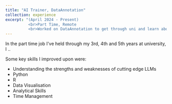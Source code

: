 ```yaml
---
title: "AI Trainer, DataAnnotation"
collection: experience
excerpt: "(April 2024 - Present)
          <br>Part Time, Remote
          <br>Worked on DataAnnotation to get through uni and learn about the current LLMs."
---
```


In the part time job I've held through my 3rd, 4th and 5th years at university, I ..


Some key skills I improved upon were:
 * Understanding the strengths and weaknesses of cutting edge LLMs
 * Python
 * R
 * Data Visualisation
 * Analytical Skills
 * Time Management
